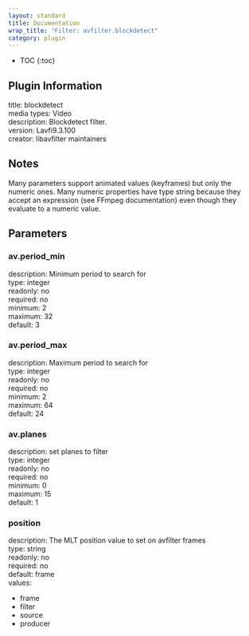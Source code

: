 ```yaml
---
layout: standard
title: Documentation
wrap_title: "Filter: avfilter.blockdetect"
category: plugin
---
```

* TOC
{:toc}

## Plugin Information

title: blockdetect  
media types:
Video  
description: Blockdetect filter.  
version: Lavfi9.3.100  
creator: libavfilter maintainers  

## Notes

Many parameters support animated values (keyframes) but only the numeric ones. Many numeric properties have type string because they accept an expression (see FFmpeg documentation) even though they evaluate to a numeric value.

## Parameters

### av.period_min

  
description:
Minimum period to search for  
type: integer  
readonly: no  
required: no  
minimum: 2  
maximum: 32  
default: 3  

### av.period_max

  
description:
Maximum period to search for  
type: integer  
readonly: no  
required: no  
minimum: 2  
maximum: 64  
default: 24  

### av.planes

  
description:
set planes to filter  
type: integer  
readonly: no  
required: no  
minimum: 0  
maximum: 15  
default: 1  

### position

  
description:
The MLT position value to set on avfilter frames  
type: string  
readonly: no  
required: no  
default: frame  
values:  

* frame
* filter
* source
* producer

